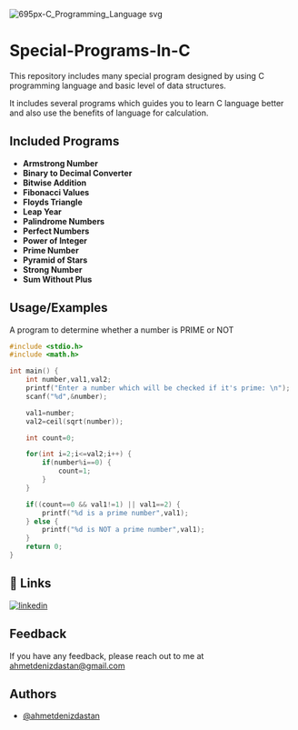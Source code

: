 ![695px-C_Programming_Language svg](https://user-images.githubusercontent.com/89015461/183999807-686a96a3-6b0d-46b7-8f66-dd13891114c4.png)

# Special-Programs-In-C

This repository includes many special program designed by using C programming language and basic level of data structures.

It includes several programs which guides you to learn C language better and also use the benefits of language for calculation.

## Included Programs
* __Armstrong Number__
* __Binary to Decimal Converter__
* __Bitwise Addition__
* __Fibonacci Values__
* __Floyds Triangle__
* __Leap Year__
* __Palindrome Numbers__
* __Perfect Numbers__
* __Power of Integer__
* __Prime Number__
* __Pyramid of Stars__
* __Strong Number__
* __Sum Without Plus__

## Usage/Examples
A program to determine whether a number is PRIME or NOT

```c
#include <stdio.h>
#include <math.h>

int main() {
    int number,val1,val2;
    printf("Enter a number which will be checked if it's prime: \n");
    scanf("%d",&number);

    val1=number;
    val2=ceil(sqrt(number));

    int count=0;

    for(int i=2;i<=val2;i++) {
        if(number%i==0) {
            count=1;
        }
    }

    if((count==0 && val1!=1) || val1==2) {
        printf("%d is a prime number",val1);
    } else {
        printf("%d is NOT a prime number",val1);
    }
    return 0;
}

```


## 🔗 Links
[![linkedin](https://img.shields.io/badge/linkedin-0A66C2?style=for-the-badge&logo=linkedin&logoColor=white)](https://www.linkedin.com/in/ahmetdenizdastan)

## Feedback

If you have any feedback, please reach out to me at ahmetdenizdastan@gmail.com


## Authors

- [@ahmetdenizdastan](https://www.github.com/saddeg21)

